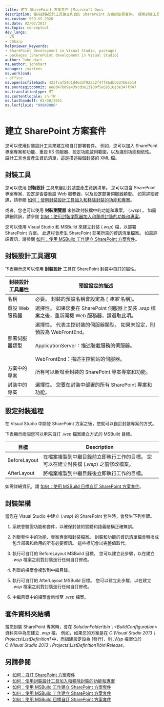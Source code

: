 ```yaml
---
title: 建立 SharePoint 方案套件 |Microsoft Docs
description: 使用封裝設計工具建立和自訂 SharePoint 方案的部署套件。 探索封裝工具、設計工具選項和資料夾結構。
ms.custom: SEO-VS-2020
ms.date: 02/02/2017
ms.topic: conceptual
dev_langs:
- VB
- CSharp
helpviewer_keywords:
- SharePoint development in Visual Studio, packages
- packages [SharePoint development in Visual Studio]
author: John-Hart
ms.author: johnhart
manager: jmartens
ms.workload:
- office
ms.openlocfilehash: 423fcaf54d1d46ddf92352f4ff8bdbb637bbe514
ms.sourcegitcommit: ae6d47b09a439cd0e13180f5e89510e3e347fd47
ms.translationtype: MT
ms.contentlocale: zh-TW
ms.lasthandoff: 02/08/2021
ms.locfileid: "99949086"
---
```

# <a name="create-sharepoint-solution-packages"></a>建立 SharePoint 方案套件
  您可以使用封裝設計工具來建立和自訂部署套件。 例如，您可以加入 SharePoint 專案專案和功能、重設 IIS 伺服器、設定功能啟用範圍，以及識別功能相依性。 設計工具也會產生資訊清單，這是描述每個封裝的 XML 檔。

## <a name="packaging-tools"></a>封裝工具
 您可以使用 **封裝設計** 工具來自訂封裝並產生資訊清單。 您可以包含 SharePoint 專案專案、設定是否要重設 Web 服務器，以及設定部署伺服器類型。 如需詳細資訊，請參閱 [如何：使用封裝設計工具加入和移除封裝的功能和專案](../sharepoint/how-to-add-and-remove-features-and-items-to-a-package-by-using-the-package-designer.md)。

 或者，您也可以使用 **封裝瀏覽器** 來修改封裝檔中的功能和專案， (*.wsp*) 。 如需詳細資訊，請參閱 [如何：使用封裝瀏覽器加入和移除封裝的功能和專案](../sharepoint/how-to-add-and-remove-features-and-items-to-a-package-by-using-the-packaging-explorer.md)。

 您可以使用 Visual Studio 和 MSBuild 來建立封裝 (*.wsp*) 檔，以部署 SharePoint 方案。 此進程會產生 SharePoint 部署所需的資訊清單檔案。 如需詳細資訊，請參閱 [如何：使用 MSBuild 工作建立 SharePoint 方案套件](../sharepoint/how-to-create-a-sharepoint-solution-package-by-using-msbuild-tasks.md)。

## <a name="package-designer-options"></a>封裝設計工具選項
 下表顯示您可以使用 **封裝設計** 工具在 SharePoint 封裝中自訂的屬性。

|封裝設計工具屬性|預設設定的描述|
|-------------------------------|------------------------------------|
|名稱|必要。 封裝的預設名稱會設定為 [ *專案* 名稱]。|
|重設 Web 服務器|選擇性。 如果您要在 SharePoint 伺服器上安裝 *.wsp* 檔案之後，重新開機 Web 服務器，請選取此項。|
|部署伺服器類型|選擇性。 代表主控封裝的伺服器類型。 如果未設定，則預設為 WebFrontEnd。<br /><br /> ApplicationServer：描述裝載服務的伺服器。<br /><br /> WebFrontEnd：描述主控網站的伺服器。|
|方案中的專案|所有可以新增至封裝的 SharePoint 專案專案和功能。|
|封裝中的專案|選擇性。 您要在封裝中部署的所有 SharePoint 專案和功能。|

## <a name="configure-the-packaging-process"></a>設定封裝進程
 在 Visual Studio 中開發 SharePoint 方案之後，您就可以自訂封裝專案的方式。

 下表顯示兩個您可以用來自訂 *.wsp* 檔案建立方式的 MSBuild 目標。

|目標|Description|
|------------|-----------------|
|BeforeLayout|在檔案複製到中繼目錄前立即執行工作的目標。 您可以在建立封裝檔 (*.wsp*) 之前修改檔案。|
|AfterLayout|將檔案複製到中繼目錄後立即執行工作的目標。|

 如需詳細資訊，請 [如何：使用 MSBuild 目標自訂 SharePoint 方案套件](../sharepoint/how-to-customize-a-sharepoint-solution-package-by-using-msbuild-targets.md)。

## <a name="packaging-architecture"></a>封裝架構
 當您在 Visual Studio 中建立 (*.wsp*) 的 SharePoint 套件時，會發生下列步驟。

1. 系統會驗證功能和套件，以確保封裝的實體和語義結構正確無誤。

2. 列舉套件中的功能、專案專案和封裝檔案。 封裝和功能的資訊清單檔會轉換成包含部署和啟用的所有必要資訊。 這些標記會以完整值取代。

3. 執行可自訂的 BeforeLayout MSBuild 目標。 您可以建立此步驟，以在建立 *.wsp* 檔案之前對封裝進行任何自訂修改。

4. 列舉的檔案會複製到中繼目錄。

5. 執行可自訂的 AfterLayout MSBuild 目標。 您可以建立此步驟，以在建立 *.wsp* 檔案之前對封裝進行任何自訂修改。

6. 中繼目錄中的檔案會新增至 *.wsp* 檔案。

## <a name="package-folder-structure"></a>套件資料夾結構
 當您封裝 SharePoint 專案時，會在 *SolutionFolder\bin \\ \<BuildConfiguration>* 資料夾中為您建立 *.wsp* 檔。 例如，如果您的方案是在 *C:\Visual Studio 2013 \ Projects\ListDefinition1* 中，而組建設定設為 [發行]，則 *.Wsp* 檔案位於 *C:\Visual Studio 2013 \ Projects\ListDefinition1\bin\Release*。

## <a name="see-also"></a>另請參閱
- [如何：自訂 SharePoint 方案套件](../sharepoint/how-to-customize-a-sharepoint-solution-package.md)
- [如何：使用封裝設計工具加入和移除封裝的功能和專案](../sharepoint/how-to-add-and-remove-features-and-items-to-a-package-by-using-the-package-designer.md)
- [如何：使用 MSBuild 工作建立 SharePoint 方案套件](../sharepoint/how-to-create-a-sharepoint-solution-package-by-using-msbuild-tasks.md)
- [如何：使用 MSBuild 工作建立 SharePoint 方案套件](../sharepoint/how-to-create-a-sharepoint-solution-package-by-using-msbuild-tasks.md)
- [如何：使用 MSBuild 目標自訂 SharePoint 方案套件](../sharepoint/how-to-customize-a-sharepoint-solution-package-by-using-msbuild-targets.md)
